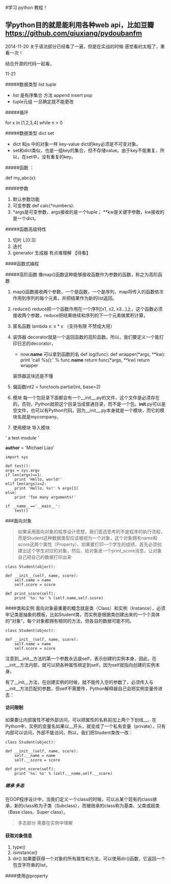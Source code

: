 #学习 python 教程！

## 学python目的就是能利用各种web api，比如豆瓣 https://github.com/qiuxiang/pydoubanfm


2014-11-20 
关于语法部分已经看了一遍，但是在实战的时候 感觉看的太粗了，重看一次！

结合开源的代码一起看，

11-21

#####数据类型 list tuple 

- list 是有序集合 方法 append insert pop 
- tuple元组 一旦确定就不能更改

#####循环

for x in [1,2,3,4]
while n > 0


#####数据类型 dict set

- dict 和js 中的对象一样 key-value dict的key必须是不可变对象。
- set和dict类似，也是一组key的集合，但不存储value。由于key不能重复，所以，在set中，没有重复的key。


#####函数 ：

def my_abc(x):

#####参数

1. 默认参数功能
2. 可变参数 def calc(*numbers):
3. *args是可变参数，args接收的是一个tuple； **kw是关键字参数，kw接收的是一个dict。

#####函数高级特性

1. 切片 L[0:3]
2. 迭代
3. generator 生成器 有点难理解 【待看】


####函数式编程

#####高阶函数 像map()函数这种能够接收函数作为参数的函数，称之为高阶函数

1. map()函数接收两个参数，一个是函数，一个是序列，map将传入的函数依次作用到序列的每个元素，并把结果作为新的list返回。
2. reduce() reduce把一个函数作用在一个序列[x1, x2, x3...]上，这个函数必须接收两个参数，reduce把结果继续和序列的下一个元素做累积计算，
3. 匿名函数 lambda x: x * x （支持有限 不赞成大用）
4. 装饰器 decorator就是一个返回函数的高阶函数。所以，我们要定义一个能打印日志的decorator，
	- now.__name__ 可以拿到函数的名
	def log(func):
    def wrapper(*args, **kw):
        print 'call %s():' % func.__name__
        return func(*args, **kw)
    return wrapper
    
    装饰器这块还是不懂
    
5. 偏函数int2 = functools.partial(int, base=2)
6. 模块 每一个包目录下面都会有一个__init__.py的文件，这个文件是必须存在的，否则，Python就把这个目录当成普通目录，而不是一个包。__init__.py可以是空文件，也可以有Python代码，因为__init__.py本身就是一个模块，而它的模块名就是mycompany。
7. 使用模块 导入模块

' a test module '

__author__ = 'Michael Liao'

	import sys

	def test():
    args = sys.argv
    if len(args)==1:
        print 'Hello, world!'
    elif len(args)==2:
        print 'Hello, %s!' % args[1]
    else:
        print 'Too many arguments!'

	if __name__=='__main__':
    	test()


 
 
 
###面向对象

> 如果采用面向对象的程序设计思想，我们首选思考的不是程序的执行流程，而是Student这种数据类型应该被视为一个对象，这个对象拥有name和score这两个属性（Property）。如果要打印一个学生的成绩，首先必须创建出这个学生对应的对象，然后，给对象发一个print_score消息，让对象自己把自己的数据打印出来 

	class Student(object):

    def __init__(self, name, score):
        self.name = name
        self.score = score

    def print_score(self):
        print '%s: %s' % (self.name,self.score)
        
        
        
        
####类和实例
面向对象最重要的概念就是类（Class）和实例（Instance），必须牢记类是抽象的模板，比如Student类，而实例是根据类创建出来的一个个具体的“对象”，每个对象都拥有相同的方法，但各自的数据可能不同。

	class Student(object):

    def __init__(self, name, score):
        self.name = name
        self.score = score

注意到__init__方法的第一个参数永远是self，表示创建的实例本身，因此，在__init__方法内部，就可以把各种属性绑定到self，因为self就指向创建的实例本身。

有了__init__方法，在创建实例的时候，就不能传入空的参数了，必须传入与__init__方法匹配的参数，但self不需要传，Python解释器自己会把实例变量传进去：

#### 访问限制

如果要让内部属性不被外部访问，可以把属性的名称前加上两个下划线__，在Python中，实例的变量名如果以__开头，就变成了一个私有变量（private），只有内部可以访问，外部不能访问，所以，我们把Student类改一改：

	class Student(object):

    def __init__(self, name, score):
        self.__name = name
        self.__score = score

    def print_score(self):
        print '%s: %s' % (self.__name,self.__score)


##### 继承 多态
在OOP程序设计中，当我们定义一个class的时候，可以从某个现有的class继承，新的class称为子类（Subclass），而被继承的class称为基类、父类或超类（Base class、Super class）。

> 多态部分 需要在实例中理解


#### 获取对象信息
1. type()
2. isinstance()
3. dir() 如果要获得一个对象的所有属性和方法，可以使用dir()函数，它返回一个包含字符串的list，


####使用@property









    
	
	 





